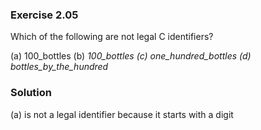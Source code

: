 ### Exercise 2.05
Which of the following are not legal C identifiers?

(a) 100_bottles
(b) _100_bottles
(c) one_hundred_bottles
(d) bottles_by_the_hundred_

### Solution
(a) is not a legal identifier because it starts with a digit
